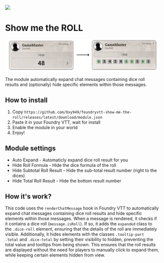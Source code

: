 ![](https://img.shields.io/badge/Foundry-v12-informational) 

# Show me the ROLL

![Image](./smtr.webp)

The module automatically expand chat messages containing dice roll results and (optionally) hide specific elements within those messages.


## How to install 

1. Copy `https://github.com/Oxy949/foundryvtt-show-me-the-roll/releases/latest/download/module.json` 
2. Paste it in your Foundry VTT, wait for install
3. Enable the module in your world
4. Enjoy!

## Module settings

* Auto Expand - Automaticly expand dice roll result for you
* Hide Roll Formula - Hide the dice formula of the roll
* Hide Subtotal Roll Result - Hide the sub-total result number (right to the dices)
* Hide Total Roll Result - Hide the bottom result number


## How it's work?

This code uses the `renderChatMessage` hook in Foundry VTT to automatically expand chat messages containing dice roll results and hide specific elements within those messages. When a message is rendered, it checks if it contains a dice roll (`message.isRoll`). If so, it adds the `expanded` class to the `.dice-roll` element, ensuring that the details of the roll are immediately visible. Additionally, it hides elements with the classes `.tooltip-part .total` and `.dice-total` by setting their visibility to hidden, preventing the total value and tooltips from being shown. This ensures that the roll results are displayed without the need for players to manually click to expand them, while keeping certain elements hidden from view.
